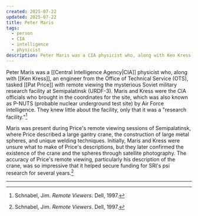 ```yaml
---
created: 2025-07-22
updated: 2025-07-22
title: Peter Maris
tags:
  - person
  - CIA
  - intelligence
  - physicist
description: Peter Maris was a CIA physicist who, along with Ken Kress, tasked Pat Price with remote viewing the Soviet military research facility at Semipalatinsk.
---
```


Peter Maris was a [[Central Intelligence Agency|CIA]] physicist who, along with [[Ken Kress]], an engineer from the Office of Technical Service (OTS), tasked [[Pat Price]] with remote viewing the mysterious Soviet military research facility at Semipalatinsk (URDF-3). Maris and Kress were the CIA officials who brought in the coordinates for the site, which was also known as P-NUTS (probable nuclear underground test site) by Air Force intelligence. They knew little about the facility, only that it was a "research facility."[^1]

Maris was present during Price's remote viewing sessions of Semipalatinsk, where Price described a large gantry crane, the construction of large metal spheres, and unique welding techniques. Initially, Maris and Kress were unsure what to make of Price's descriptions, but they later confirmed the existence of the crane and the spheres through satellite photography. The accuracy of Price's remote viewing, particularly his description of the crane, was so impressive that it helped secure funding for SRI's psi research for several years.[^1]

---

[^1]: Schnabel, Jim. *Remote Viewers*. Dell, 1997.